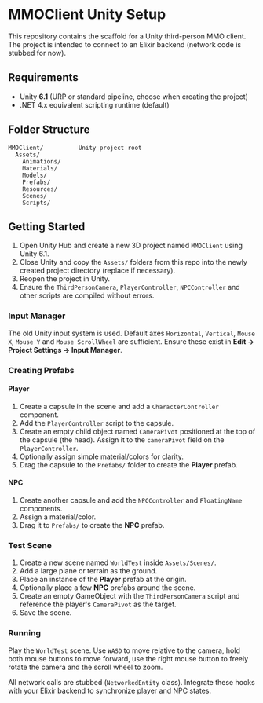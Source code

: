 # MMOClient Unity Setup

This repository contains the scaffold for a Unity third-person MMO client. The
project is intended to connect to an Elixir backend (network code is stubbed for
now).

## Requirements
- Unity **6.1** (URP or standard pipeline, choose when creating the project)
- .NET 4.x equivalent scripting runtime (default)

## Folder Structure
```
MMOClient/          Unity project root
  Assets/
    Animations/
    Materials/
    Models/
    Prefabs/
    Resources/
    Scenes/
    Scripts/
```

## Getting Started
1. Open Unity Hub and create a new 3D project named `MMOClient` using Unity 6.1.
2. Close Unity and copy the `Assets/` folders from this repo into the newly
   created project directory (replace if necessary).
3. Reopen the project in Unity.
4. Ensure the `ThirdPersonCamera`, `PlayerController`, `NPCController` and other
   scripts are compiled without errors.

### Input Manager
The old Unity input system is used. Default axes `Horizontal`, `Vertical`,
`Mouse X`, `Mouse Y` and `Mouse ScrollWheel` are sufficient. Ensure these exist
in **Edit → Project Settings → Input Manager**.

### Creating Prefabs
#### Player
1. Create a capsule in the scene and add a `CharacterController` component.
2. Add the `PlayerController` script to the capsule.
3. Create an empty child object named `CameraPivot` positioned at the top of the
   capsule (the head). Assign it to the `cameraPivot` field on the
   `PlayerController`.
4. Optionally assign simple material/colors for clarity.
5. Drag the capsule to the `Prefabs/` folder to create the **Player** prefab.

#### NPC
1. Create another capsule and add the `NPCController` and `FloatingName`
   components.
2. Assign a material/color.
3. Drag it to `Prefabs/` to create the **NPC** prefab.

### Test Scene
1. Create a new scene named `WorldTest` inside `Assets/Scenes/`.
2. Add a large plane or terrain as the ground.
3. Place an instance of the **Player** prefab at the origin.
4. Optionally place a few **NPC** prefabs around the scene.
5. Create an empty GameObject with the `ThirdPersonCamera` script and reference
the player's `CameraPivot` as the target.
6. Save the scene.

### Running
Play the `WorldTest` scene. Use `WASD` to move relative to the camera, hold both
mouse buttons to move forward, use the right mouse button to freely rotate the
camera and the scroll wheel to zoom.

All network calls are stubbed (`NetworkedEntity` class). Integrate these hooks
with your Elixir backend to synchronize player and NPC states.
